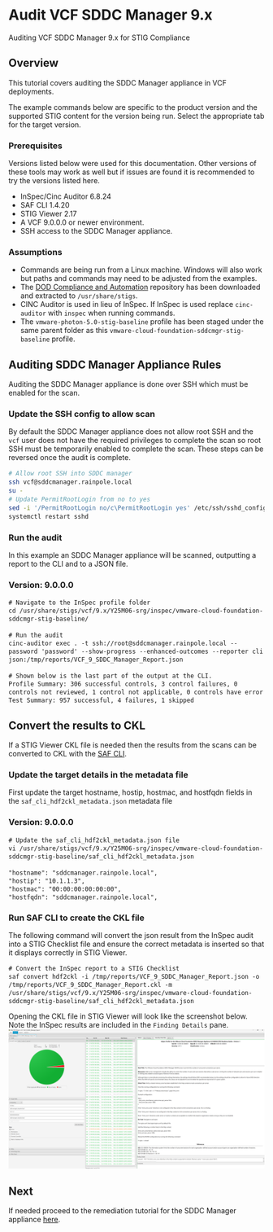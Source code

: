 # Audit VCF SDDC Manager 9.x
Auditing VCF SDDC Manager 9.x for STIG Compliance

## Overview
This tutorial covers auditing the SDDC Manager appliance in VCF deployments.  

The example commands below are specific to the product version and the supported STIG content for the version being run. Select the appropriate tab for the target version.

### Prerequisites
Versions listed below were used for this documentation. Other versions of these tools may work as well but if issues are found it is recommended to try the versions listed here.  

* InSpec/Cinc Auditor 6.8.24
* SAF CLI 1.4.20
* STIG Viewer 2.17
* A VCF 9.0.0.0 or newer environment.
* SSH access to the SDDC Manager appliance.

### Assumptions
* Commands are being run from a Linux machine. Windows will also work but paths and commands may need to be adjusted from the examples.
* The [DOD Compliance and Automation](https://github.com/vmware/dod-compliance-and-automation) repository has been downloaded and extracted to `/usr/share/stigs`.
* CINC Auditor is used in lieu of InSpec. If InSpec is used replace `cinc-auditor` with `inspec` when running commands.
* The `vmware-photon-5.0-stig-baseline` profile has been staged under the same parent folder as this `vmware-cloud-foundation-sddcmgr-stig-baseline` profile.

## Auditing SDDC Manager Appliance Rules
Auditing the SDDC Manager appliance is done over SSH which must be enabled for the scan.

### Update the SSH config to allow scan
By default the SDDC Manager appliance does not allow root SSH and the `vcf` user does not have the required privileges to complete the scan so root SSH must be temporarily enabled to complete the scan. These steps can be reversed once the audit is complete.  

```bash
# Allow root SSH into SDDC manager
ssh vcf@sddcmanager.rainpole.local
su -
# Update PermitRootLogin from no to yes
sed -i '/PermitRootLogin no/c\PermitRootLogin yes' /etc/ssh/sshd_config
systemctl restart sshd
```

### Run the audit
In this example an SDDC Manager appliance will be scanned, outputting a report to the CLI and to a JSON file.  

### Version: 9.0.0.0
```
# Navigate to the InSpec profile folder
cd /usr/share/stigs/vcf/9.x/Y25M06-srg/inspec/vmware-cloud-foundation-sddcmgr-stig-baseline/

# Run the audit
cinc-auditor exec . -t ssh://root@sddcmanager.rainpole.local --password 'password' --show-progress --enhanced-outcomes --reporter cli json:/tmp/reports/VCF_9_SDDC_Manager_Report.json

# Shown below is the last part of the output at the CLI.
Profile Summary: 306 successful controls, 3 control failures, 0 controls not reviewed, 1 control not applicable, 0 controls have error
Test Summary: 957 successful, 4 failures, 1 skipped
```

## Convert the results to CKL
If a STIG Viewer CKL file is needed then the results from the scans can be converted to CKL with the [SAF CLI](/docs/automation-tools/safcli/).

### Update the target details in the metadata file
First update the target hostname, hostip, hostmac, and hostfqdn fields in the `saf_cli_hdf2ckl_metadata.json` metadata file
### Version: 9.0.0.0
```
# Update the saf_cli_hdf2ckl_metadata.json file
vi /usr/share/stigs/vcf/9.x/Y25M06-srg/inspec/vmware-cloud-foundation-sddcmgr-stig-baseline/saf_cli_hdf2ckl_metadata.json

"hostname": "sddcmanager.rainpole.local",
"hostip": "10.1.1.3",
"hostmac": "00:00:00:00:00:00",
"hostfqdn": "sddcmanager.rainpole.local",
```

### Run SAF CLI to create the CKL file
The following command will convert the json result from the InSpec audit into a STIG Checklist file and ensure the correct metadata is inserted so that it displays correctly in STIG Viewer.  
```
# Convert the InSpec report to a STIG Checklist
saf convert hdf2ckl -i /tmp/reports/VCF_9_SDDC_Manager_Report.json -o /tmp/reports/VCF_9_SDDC_Manager_Report.ckl -m /usr/share/stigs/vcf/9.x/Y25M06-srg/inspec/vmware-cloud-foundation-sddcmgr-stig-baseline/saf_cli_hdf2ckl_metadata.json
```

Opening the CKL file in STIG Viewer will look like the screenshot below. Note the InSpec results are included in the `Finding Details` pane.  
![STIG Viewer Checklist](../../../../../images/sddcmgr_audit9_ckl_screenshot.png)

## Next
If needed proceed to the remediation tutorial for the SDDC Manager appliance [here](./remediate9-sddcmgr.md).

